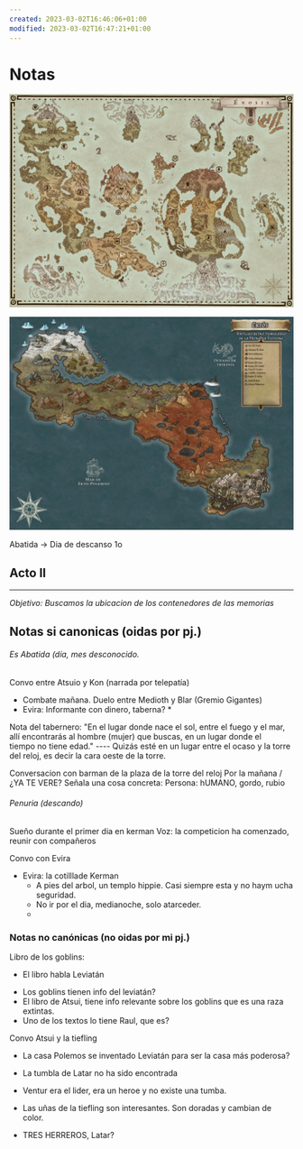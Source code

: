 ```yaml
---
created: 2023-03-02T16:46:06+01:00
modified: 2023-03-02T16:47:21+01:00
---
```


# Notas

![Image](./1d71ce3edad6ef7e8e06195689efea42.jpg)

![Image](./5ec1cadb6cbf93168fb50de5b8f5970a.jpg)


Abatida -> Dia de descanso 1o


## Acto II
----

*Objetivo: Buscamos la ubicacion de los contenedores de las memorias*

## Notas si canonicas (oidas por pj.)


###### Es Abatida (día, mes desconocido. 
Convo entre Atsuio y Kon (narrada por telepatía)
* Combate mañana. Duelo entre Medioth y Blar (Gremio Gigantes) 
* Evira: Informante con dinero, taberna?
	* 

Nota del tabernero:
	"En el lugar donde nace el sol, entre el fuego y el mar, allí encontrarás al hombre (mujer) que buscas, en un lugar donde el tiempo no tiene edad."
	----
	Quizás esté en un lugar entre el ocaso y la torre del reloj, es decir la cara oeste de la torre. 

Conversacion con barman de la plaza de la torre del reloj
Por la mañana / ¿YA TE VERE?
	Señala una cosa concreta:
		Persona: hUMANO, gordo, rubio

###### Penuria (descando)
Sueño durante el primer dia en kerman
	Voz: la competicion ha comenzado, reunir con compañeros

Convo con Evira
* Evira: la cotilllade Kerman
	*  A pies del arbol, un templo hippie. Casi siempre esta y no haym ucha seguridad. 
	* No ir por el dia, medianoche, solo atarceder. 
	* 



### Notas no canónicas (no oidas por mi pj.)

Libro de los goblins:
* El libro habla Leviatán
- Los goblins tienen info del leviatán?
- El libro de Atsui, tiene info relevante sobre los goblins que es una raza extintas. 
- Uno de los textos lo tiene Raul, que es?

Convo Atsui y la tiefling
* La casa Polemos se inventado Leviatán para ser la casa más poderosa?
* La tumbla de Latar no ha sido encontrada
* Ventur era el lider, era un heroe y no existe una tumba. 
* Las uñas de la tiefling son interesantes. Son doradas y cambian de color. 

* TRES HERREROS, Latar? 
